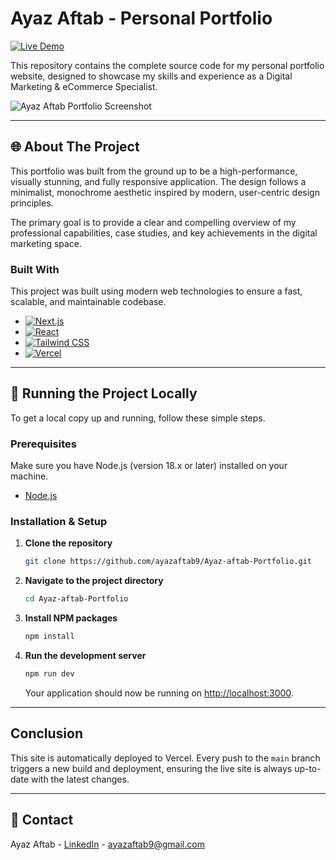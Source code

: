 # Ayaz Aftab - Personal Portfolio

[![Live Demo](https://img.shields.io/badge/Live-Demo-brightgreen?style=for-the-badge)](https://ayaz-aftab-portfolio.vercel.app/)

This repository contains the complete source code for my personal portfolio website, designed to showcase my skills and experience as a Digital Marketing & eCommerce Specialist.

![Ayaz Aftab Portfolio Screenshot](https://raw.githubusercontent.com/ayazaftab9/Ayaz-aftab-Portfolio/main/public/images/portfolio-hero-screenshot.png)

---

## 🌐 About The Project

This portfolio was built from the ground up to be a high-performance, visually stunning, and fully responsive application. The design follows a minimalist, monochrome aesthetic inspired by modern, user-centric design principles.

The primary goal is to provide a clear and compelling overview of my professional capabilities, case studies, and key achievements in the digital marketing space.

### Built With

This project was built using modern web technologies to ensure a fast, scalable, and maintainable codebase.

*   [![Next.js](https://img.shields.io/badge/Next.js-000000?style=for-the-badge&logo=nextdotjs&logoColor=white)](https://nextjs.org/)
*   [![React](https://img.shields.io/badge/React-20232A?style=for-the-badge&logo=react&logoColor=61DAFB)](https://reactjs.org/)
*   [![Tailwind CSS](https://img.shields.io/badge/Tailwind_CSS-38B2AC?style=for-the-badge&logo=tailwind-css&logoColor=white)](https://tailwindcss.com/)
*   [![Vercel](https://img.shields.io/badge/Vercel-000000?style=for-the-badge&logo=vercel&logoColor=white)](https://vercel.com/)

---

## 🚀 Running the Project Locally

To get a local copy up and running, follow these simple steps.

### Prerequisites

Make sure you have Node.js (version 18.x or later) installed on your machine.
*   [Node.js](https://nodejs.org/)

### Installation & Setup

1.  **Clone the repository**
    ```sh
    git clone https://github.com/ayazaftab9/Ayaz-aftab-Portfolio.git
    ```
2.  **Navigate to the project directory**
    ```sh
    cd Ayaz-aftab-Portfolio
    ```
3.  **Install NPM packages**
    ```sh
    npm install
    ```
4.  **Run the development server**
    ```sh
    npm run dev
    ```
    Your application should now be running on [http://localhost:3000](http://localhost:3000).

---

## Conclusion

This site is automatically deployed to Vercel. Every push to the `main` branch triggers a new build and deployment, ensuring the live site is always up-to-date with the latest changes.

---

## 📧 Contact

Ayaz Aftab - [LinkedIn](https://www.linkedin.com/in/ayaz-aftab-digital-marketing-specialist) - ayazaftab9@gmail.com